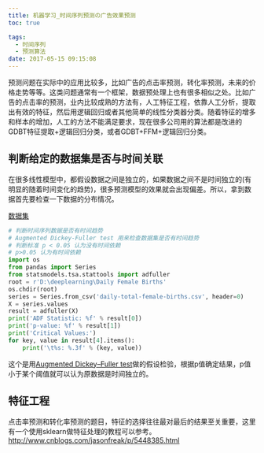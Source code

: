 ```yaml
---
title: 机器学习_时间序列预测の广告效果预测
toc: true

tags:
  - 时间序列
  - 预测算法
date: 2017-05-15 09:15:08
---
```


预测问题在实际中的应用比较多，比如广告的点击率预测，转化率预测，未来的价格走势等等。这类问题通常有一个框架，数据预处理上也有很多相似之处。比如广告的点击率的预测，业内比较成熟的方法有，人工特征工程，依靠人工分析，提取出有效的特征，然后用逻辑回归或者其他简单的线性分类器分类。随着特征的增多和样本的增加，人工的方法不能满足要求，现在很多公司用的算法都是改进的GDBT特征提取+逻辑回归分类，或者GDBT+FFM+逻辑回归分类。
<!-- more -->

## 判断给定的数据集是否与时间关联

在很多线性模型中，都假设数据之间是独立的，如果数据之间不是时间独立的(有明显的随着时间变化的趋势)，很多预测模型的效果就会出现偏差。所以，拿到数据首先要检查一下数据的分布情况。

[数据集](https://datamarket.com/data/set/235k/daily-total-female-births-in-california-1959#!ds=235k&display=line)

```python
# 判断时间序列数据是否有时间趋势
# Augmented Dickey-Fuller test 用来检查数据集是否有时间趋势
# 判断标准 p < 0.05 认为没有时间依赖
# p>0.05 认为有时间依赖
import os
from pandas import Series
from statsmodels.tsa.stattools import adfuller
root = r'D:\deeplearning\Daily Female Births'
os.chdir(root)
series = Series.from_csv('daily-total-female-births.csv', header=0)
X = series.values
result = adfuller(X)
print('ADF Statistic: %f' % result[0])
print('p-value: %f' % result[1])
print('Critical Values:')
for key, value in result[4].items():
	print('\t%s: %.3f' % (key, value))
```

这个是用[Augmented Dickey–Fuller test](https://en.wikipedia.org/wiki/Augmented_Dickey%E2%80%93Fuller_test)做的假设检验，根据p值确定结果，p值小于某个阈值就可以认为原数据是时间独立的。

## 特征工程

点击率预测和转化率预测的题目，特征的选择往往最对最后的结果至关重要，这里有一个使用sklearn做特征处理的教程可以参考。
<http://www.cnblogs.com/jasonfreak/p/5448385.html>
